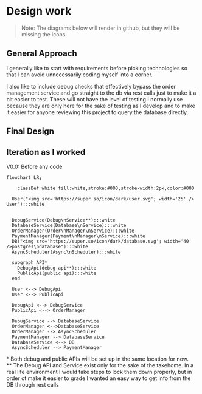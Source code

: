 # Design work

> Note: The diagrams below will render in github, but they will be missing the icons. 

## General Approach
I generally like to start with requirements before picking technologies so that I can avoid unnecessarily coding myself into a corner. 

I also like to include debug checks that effectively bypass the order management service and go straight to the db via rest calls just to make it a bit easier to test. These will not have the level of testing I normally use because they are only here for the sake of testing as I develop and to make it easier for anyone reviewing this project to query the database directly. 

## Final Design

## Iteration as I worked
V0.0: Before any code

```mermaid
flowchart LR;

	classDef white fill:white,stroke:#000,stroke-width:2px,color:#000

  User("<img src='https://super.so/icon/dark/user.svg'; width='25' /> User"):::white


  DebugService(Debug\nService**):::white
  DatabaseService(Database\nService):::white
  OrderManager(Order\nManager\nService):::white
  PaymentManager(Payment\nManager\nService):::white
  DB("<img src='https://super.so/icon/dark/database.svg'; width='40' />postgres\ndatabase"):::white
  AsyncScheduler(Async\nScheduler):::white

  subgraph API*
    DebugApi(debug api**):::white
    PublicApi(public api):::white
  end

  User <--> DebugApi
  User <--> PublicApi

  DebugApi <--> DebugService
  PublicApi <--> OrderManager

  DebugService --> DatabaseService
  OrderManager <-->DatabaseService
  OrderManager --> AsyncScheduler
  PaymentManager --> DatabaseService
  DatabaseService <--> DB
  AsyncScheduler --> PaymentManager
```
\* Both debug and public APIs will be set up in the same location for now.  
\*\* The Debug API and Service exist only for the sake of the takehome. In a real life environment I would take steps to lock them down properly, but in order ot make it easier to grade I wanted an easy way to get info from the DB through rest calls